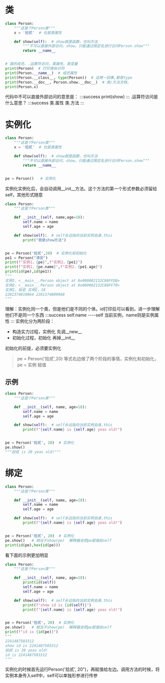 # 类
```python
class Person:
    """这是个Person类"""
    x = '拾贰'  # 也是类属性

    def show(self):  # show就是函数，也叫方法
        """不可以直接外部访问，show。只能通过限定名进行访问Person.show"""
        return __name__


# 类的成员、.运算符访问，类属性、类变量
print(Person)  # 打印类标识符
print(Person.__name__)  # 成员属性
print(Person.__class__, type(Person))  # 这两一回事,都是type
print(Person.__doc__, Person.show.__doc__)  # 类/方法文档，
print(Person.x)
```
代码中不可以直接外部访问的意思是：
:::success
print(show)
:::
.运算符访问是什么意思？
:::success
类.属性
类.方法
:::
# 实例化
```python
class Person:
    """这是个Person类"""
    x = '拾贰'  # 也是类属性

    def show(self):  # show就是函数，也叫方法
        """不可以直接外部访问，show。只能通过限定名进行访问Person.show"""
        return __name__


pe = Person()   # 实例化
```
实例化实例化后，会自动调用__init__方法。这个方法的第一个形式参数必须留给self，其他形式随意
```python
class Person:
    """这是个Person类"""

    def __init__(self, name,age=18):
        self.name = name
        self.age = age

    def show(self):  # self永远指向当前实例自身,this
        print("我是show方法")


pe = Person('拾贰',20)  # 实例化和初始化
pe1 = Person("清安")
print(f"实例1，{pe}",f"实例2，{pe1}")
print(f"实例1，{pe.name}",f"实例2，{pe1.age}")
print(id(pe),id(pe1))
"""
实例1，<__main__.Person object at 0x000002132C88FFD0> 
实例2，<__main__.Person object at 0x000002132C88FF70>
实例1，拾贰 实例2，18
2281374810064 2281374809968
"""
```
理解：实例化同一个类，但是他们是不同的个体。id打印后可以看到，进一步理解他们不是同一个东西
:::success
self.name ----self 当前实例，name则是实例属性
:::
实例化分为两阶段：

   - 构造实力过程，实例化	先调__new__
   - 初始化过程，初始化		再掉__init__

初始化的前提，必须要实例化
> pe = Person('拾贰',20)
> 等式右边做了两个阶段的事情，实例化和初始化，pe = 实例  赋值

## 示例
```python
class Person:
    """这是个Person类"""

    def __init__(self, name, age=18):
        self.name = name
        self.age = age

    def show(self):  # self永远指向当前实例自身,this
        print(f"{self.name} is {self.age} yeas old!")


pe = Person('拾贰', 20)  # 实例化
pe.show()
"""拾贰 is 20 yeas old!"""
```
# 绑定
```python
class Person:
    """这是个Person类"""

    def __init__(self, name, age=18):
        self.name = name
        self.age = age

    def show(self):  # self永远指向当前实例自身,this
        print(f"{self.name} is {self.age} yeas old!")


pe = Person('拾贰', 20)  # 实例化
pe.show()   # 相当于show(pe)  解释器会把pe赋值给self
print(id(pe),hex(id(pe)))
```
看下面的示例更加明显
```python
class Person:
    """这是个Person类"""

    def __init__(self, name, age=18):
        print(id(self))
        self.name = name
        self.age = age

    def show(self):  # self永远指向当前实例自身,this
        print(f"show id is {id(self)}")
        print(f"{self.name} is {self.age} yeas old!")


pe = Person('拾贰', 20)  # 实例化
pe.show()   # 相当于show(pe)  解释器会把pe赋值给self
print(f"id is {id(pe)}")
"""
2241487503312
show id is 2241487503312
拾贰 is 20 yeas old!
id is 2241487503312
"""
```
实例化的时候首先运行Person('拾贰', 20")，再赋值给左边。调用方法的时候，将实例本身传入self中，self可以单独形参进行传参
